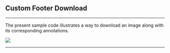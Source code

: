 ## Custom Footer Download

***
The present sample code illustrates a way to download an image along with its corresponding annotations.


[<img src="https://raw.githubusercontent.com/afawcett/githubsfdeploy/master/deploy.png">](https://githubsfdeploy.herokuapp.com?owner=sharinpix&repo=demo-apex&ref=custom-annotation-download)

***
